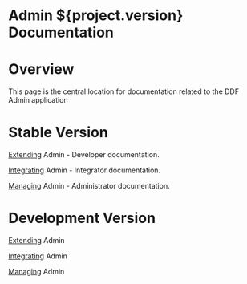Admin ${project.version} Documentation
==========

# Overview

This page is the central location for documentation related to the DDF Admin application

# Stable Version

[Extending](http://artifacts.codice.org/service/local/repositories/public/content/ddf/admin/docs/${project.version}/docs-${project.version}-Extending.html) Admin - Developer documentation.

[Integrating](http://artifacts.codice.org/service/local/repositories/public/content/ddf/admin/docs/${project.version}/docs-${project.version}-Integrating.html) Admin - Integrator documentation.

[Managing](http://artifacts.codice.org/service/local/repositories/public/content/ddf/admin/docs/${project.version}/docs-${project.version}-Managing.html) Admin - Administrator documentation.

# Development Version

[Extending](http://artifacts.codice.org/service/local/artifact/maven/redirect?r=snapshots&g=ddf.admin&a=docs&c=Extending&e=html&v=LATEST) Admin

[Integrating](http://artifacts.codice.org/service/local/artifact/maven/redirect?r=snapshots&g=ddf.admin&a=docs&c=Integrating&e=html&v=LATEST) Admin

[Managing](http://artifacts.codice.org/service/local/artifact/maven/redirect?r=snapshots&g=ddf.admin&a=docs&c=Managing&e=html&v=LATEST) Admin